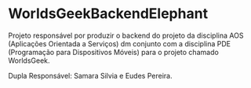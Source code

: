 # WorldsGeekBackendElephant

Projeto responsável por produzir o backend do projeto da disciplina AOS (Aplicações Orientada a Serviços) dm conjunto com a disciplina PDE (Programação para Dispositivos Móveis) para o projeto chamado WorldsGeek.

Dupla Responsável: Samara Silvia e Eudes Pereira.

